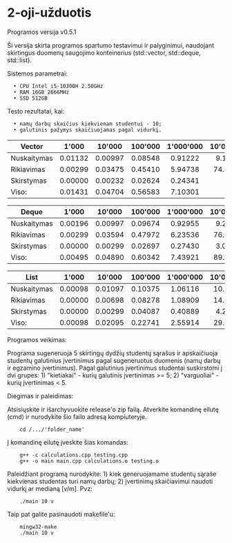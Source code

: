 # 2-oji-užduotis

Programos versija v0.5.1

Ši versija skirta programos spartumo testavimui ir palyginimui, naudojant skirtingus duomenų saugojimo konteinerius (std::vector, std::deque, std::list).

Sistemos parametrai:

      • CPU Intel i5-10300H 2.50GHz
      • RAM 16GB 2666MHz
      • SSD 512GB

Testo rezultatai, kai:

      • namų darbų skaičius kiekvienam studentui - 10;
      • galutinis pažymys skaičiuojamas pagal vidurkį.

| Vector         | 1'000   | 10'000  | 100'000 | 1'000'000 | 10'000'000 |
| -------------- | :---:   | :---:   | :---:   | :---:     | :---:      |
| Nuskaitymas    | 0.01132 | 0.00997 | 0.08548 | 0.91222   | 9.15123    |
| Rikiavimas     | 0.00299 | 0.03475 | 0.45410 | 5.94738   | 74.02382   |
| Skirstymas     | 0.00000 | 0.00232 | 0.02624 | 0.24341   | -          |
| Viso:          | 0.01431 | 0.04704 | 0.56583 | 7.10301   | -          |

| Deque          | 1'000   | 10'000  | 100'000 | 1'000'000 | 10'000'000 |
| -------------- | :---:   | :---:   | :---:   | :---:     | :---:      |
| Nuskaitymas    | 0.00196 | 0.00997 | 0.09674 | 0.92955   | 9.20981    |
| Rikiavimas     | 0.00299 | 0.03594 | 0.47972 | 6.23536   | 76.95899   |
| Skirstymas     | 0.00000 | 0.00299 | 0.02697 | 0.27430   | 3.05681    |
| Viso:          | 0.00495 | 0.04890 | 0.60342 | 7.43921   | 89.22562   |

| List           | 1'000   | 10'000  | 100'000 | 1'000'000 | 10'000'000 |
| -------------- | :---:   | :---:   | :---:   | :---:     | :---:      |
| Nuskaitymas    | 0.00098 | 0.01097 | 0.10375 | 1.06116   | 10.17448   |
| Rikiavimas     | 0.00000 | 0.00698 | 0.08278 | 1.08909   | 14.82660   |
| Skirstymas     | 0.00000 | 0.00299 | 0.04087 | 0.40889   | 4.22648    |
| Viso:          | 0.00098 | 0.02095 | 0.22741 | 2.55914   | 29.22756   |

Programos veikimas:

Programa sugeneruoja 5 skirtingų dydžių studentų sąrašus ir apskaičiuoja studentų galutinius
įvertinimus pagal sugeneruotus duomenis (namų darbų ir egzamino įvertinimus).
Pagal galutinius įvertinimus studentai suskirstomi į dvi grupes:
      1) "kietiakai" - kurių galutinis įvertinimas >= 5;
      2) "varguoliai" - kurių įvertinimas < 5.

Diegimas ir paleidimas:

   Atsisiųskite ir išarchyvuokite release'o zip failą.
   Atverkite komandinę eilutę (cmd) ir nurodykite šio failo adresą kompiuteryje.

        cd /.../'folder_name'

   Į komandinę eilutę įveskite šias komandas:

        g++ -c calculations.cpp testing.cpp
        g++ -o main main.cpp calculations.o testing.o
        
   Paleidžiant programą nurodykite:
      1) kiek generuojamame studentų sąraše kiekvienas studentas turi namų darbų;
      2) įvertinimų skaičiavimui naudoti vidurkį ar medianą [v/m].
   Pvz:
   
        ./main 10 v
        
   Taip pat galite pasinaudoti makefile'u:
      
        mingw32-make
        ./main 10 v
